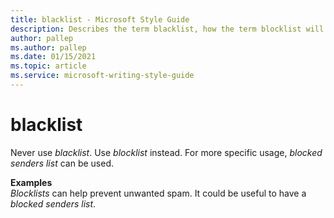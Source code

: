 ```yaml
---
title: blacklist - Microsoft Style Guide
description: Describes the term blacklist, how the term blocklist will be used in its place, and provides examples of using the term blocklist in content.
author: pallep
ms.author: pallep
ms.date: 01/15/2021
ms.topic: article
ms.service: microsoft-writing-style-guide
---
```


# blacklist

Never use *blacklist*. Use *blocklist* instead. 
For more specific usage, *blocked senders list* can be used. 

**Examples**  
*Blocklists* can help prevent unwanted spam. 
It could be useful to have a *blocked senders list*. 
